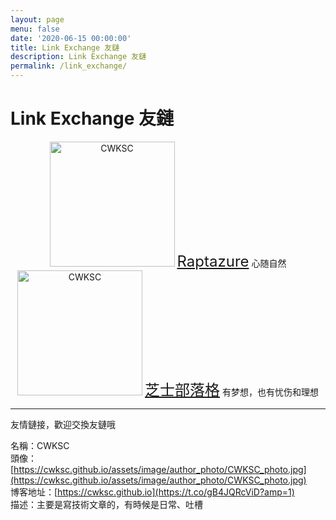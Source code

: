 ```yaml
---
layout: page
menu: false
date: '2020-06-15 00:00:00'
title: Link Exchange 友鏈
description: Link Exchange 友鏈
permalink: /link_exchange/
---
```


# Link Exchange 友鏈



<div style="text-align: center; line-height: normal;"><img class="img-rounded" src="https://cdn.jsdelivr.net/gh/raptazure/cdn/blog/avatar.jpg" alt="CWKSC" width="200"> <a href="https://raptazure.github.io" style="font-size: 24px" >Raptazure</a> 心随自然</div>

<div style="text-align: center; line-height: normal;"><img class="img-rounded" src="https://www.gravatar.com/avatar/1269adc0efdb4529b560b4faca2b6d73?s=400" alt="CWKSC" width="200"> <a href="https://www.vensing.com" style="font-size: 24px" >芝士部落格</a> 有梦想，也有忧伤和理想</div>

___

友情鏈接，歡迎交換友鏈哦

名稱：CWKSC<br>頭像：[https://cwksc.github.io/assets/image/author_photo/CWKSC_photo.jpg](https://cwksc.github.io/assets/image/author_photo/CWKSC_photo.jpg) <br>博客地址：[https://cwksc.github.io](https://t.co/gB4JQRcViD?amp=1) <br>描述：主要是寫技術文章的，有時候是日常、吐槽